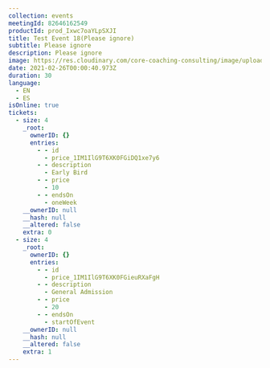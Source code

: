 ```yaml
---
collection: events
meetingId: 82646162549
productId: prod_Ixwc7oaYLpSXJI
title: Test Event 18(Please ignore)
subtitle: Please ignore
description: Please ignore
image: https://res.cloudinary.com/core-coaching-consulting/image/upload/v1600812431/happy%20group.jpg
date: 2021-02-26T00:00:40.973Z
duration: 30
language:
  - EN
  - ES
isOnline: true
tickets:
  - size: 4
    _root:
      ownerID: {}
      entries:
        - - id
          - price_1IM1IlG9T6XK0FGiDQ1xe7y6
        - - description
          - Early Bird
        - - price
          - 10
        - - endsOn
          - oneWeek
    __ownerID: null
    __hash: null
    __altered: false
    extra: 0
  - size: 4
    _root:
      ownerID: {}
      entries:
        - - id
          - price_1IM1IlG9T6XK0FGieuRXaFgH
        - - description
          - General Admission
        - - price
          - 20
        - - endsOn
          - startOfEvent
    __ownerID: null
    __hash: null
    __altered: false
    extra: 1
---
```

